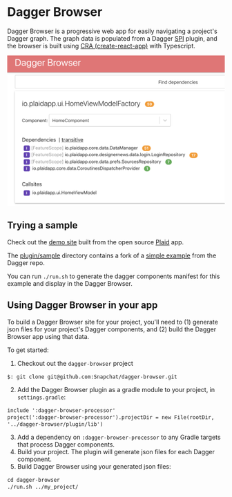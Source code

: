 # Dagger Browser

Dagger Browser is a progressive web app for easily navigating a project's Dagger graph. The graph data is populated from a Dagger [SPI](https://dagger.dev/spi.html) plugin, and the browser is built using
[CRA (create-react-app)](https://github.com/facebook/create-react-app) with Typescript.

<img src="docs/plaid_screenshot.png" width="600" />

## Trying a sample

Check out the [demo site](../../../../pages/Snapchat/dagger-browser/plaid) built from the open source 
[Plaid](https://github.com/android/plaid) app.

The [plugin/sample](plugin/sample)
directory contains a fork of a [simple example](https://github.com/google/dagger/tree/master/examples/simple) from the Dagger repo. 

You can run `./run.sh` to generate the dagger components manifest for this example and display in the Dagger Browser.

## Using Dagger Browser in your app

To build a Dagger Browser site for your project, you'll need to (1) generate json files for your project's Dagger components, and (2) build the Dagger Browser app using that data.

To get started:

1. Checkout out the `dagger-browser` project
```
$: git clone git@github.com:Snapchat/dagger-browser.git
```
2. Add the Dagger Browser plugin as a gradle module to your project, in `settings.gradle`:
```
include ':dagger-browser-processor'
project(':dagger-browser-processor').projectDir = new File(rootDir, '../dagger-browser/plugin/lib')
```
3. Add a dependency on `:dagger-browser-processor` to any Gradle targets that process Dagger components.
4. Build your project. The plugin will generate json files for each Dagger component.
5. Build Dagger Browser using your generated json files:
```
cd dagger-browser
./run.sh ../my_project/
```
